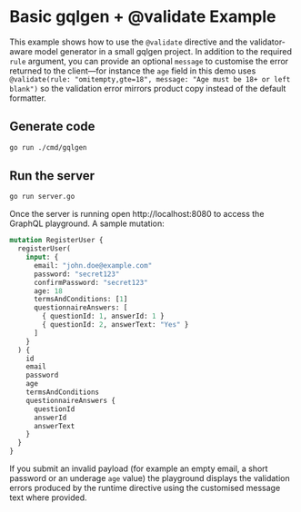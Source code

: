 # Basic gqlgen + @validate Example

This example shows how to use the `@validate` directive and the validator-aware
model generator in a small gqlgen project. In addition to the required `rule`
argument, you can provide an optional `message` to customise the error returned
to the client—for instance the `age` field in this demo uses
`@validate(rule: "omitempty,gte=18", message: "Age must be 18+ or left blank")`
so the validation error mirrors product copy instead of the default formatter.

## Generate code

```bash
go run ./cmd/gqlgen
```

## Run the server

```bash
go run server.go
```

Once the server is running open http://localhost:8080 to access the GraphQL
playground. A sample mutation:

```graphql
mutation RegisterUser {
  registerUser(
    input: {
      email: "john.doe@example.com"
      password: "secret123"
      confirmPassword: "secret123"
      age: 18
      termsAndConditions: [1]
      questionnaireAnswers: [
        { questionId: 1, answerId: 1 }
        { questionId: 2, answerText: "Yes" }
      ]
    }
  ) {
    id
    email
    password
    age
    termsAndConditions
    questionnaireAnswers {
      questionId
      answerId
      answerText
    }
  }
}
```

If you submit an invalid payload (for example an empty email, a short password
or an underage `age` value) the playground displays the validation errors
produced by the runtime directive using the customised message text where
provided.
